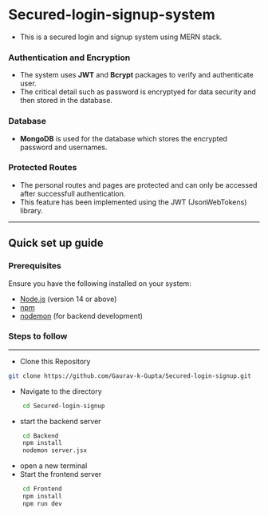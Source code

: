 # Secured-login-signup-system
- This is a secured login and signup system using MERN stack.

### Authentication and Encryption
- The system uses **JWT** and **Bcrypt** packages to verify and authenticate user.
- The critical detail such as password is encryptyed for data security and then stored in the database.

### Database 
- **MongoDB** is used for the database which stores the encrypted password and usernames.

### Protected Routes
- The personal routes and pages are protected and can only be accessed after successfull authentication.
- This feature has been implemented using the JWT (JsonWebTokens) library.


---------------------------------
## Quick set up guide 

### Prerequisites
Ensure you have the following installed on your system:
- [Node.js](https://nodejs.org/) (version 14 or above)
- [npm](https://www.npmjs.com/)
- [nodemon](https://nodemon.io/) (for backend development)

### Steps to follow
----

- Clone this Repository

```bash
git clone https://github.com/Gaurav-k-Gupta/Secured-login-signup.git

```
- Navigate to the directory
```bash
    cd Secured-login-signup
```

- start the backend server 
```bash
    cd Backend
    npm install
    nodemon server.jsx
```

- open a new terminal
- Start the frontend server
```bash
    cd Frontend
    npm install
    npm run dev
```

